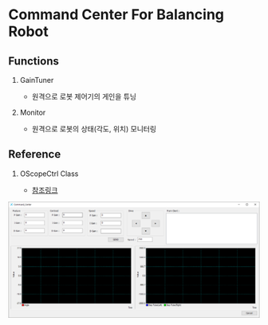 # Command Center For Balancing Robot

## Functions
1. GainTuner

    - 원격으로 로봇 제어기의 게인을 튜닝

2. Monitor

    - 원격으로 로봇의 상태(각도, 위치) 모니터링

## Reference

1. OScopeCtrl Class

    - [참조링크](http://blog.daum.net/pg365/126)

![screenshot](./img/Dialog_img.png)
